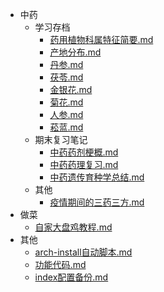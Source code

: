 <!-- docs/_sidebar.md -->

* 中药
  * 学习存档
    * [药用植物科属特征简要.md](中药\药用植物科属特征简要.md) 
    * [产地分布.md](中药\产地分布.md) 
    * [丹参.md](中药\丹参.md) 
    * [茯苓.md](中药\茯苓.md) 
    * [金银花.md](中药\金银花.md) 
    * [菊花.md](中药\菊花.md) 
    * [人参.md](中药\人参.md) 
    * [菘蓝.md](中药\菘蓝.md) 
  * 期末复习笔记
     * [中药药剂梗概.md](中药\中药药剂梗概.md) 
     * [中药药理复习.md](中药\中药药理复习.md) 
     * [中药遗传育种学总结.md](中药\中药遗传育种学总结.md) 
  * 其他
     * [疫情期间的三药三方.md](其他\疫情期间的三药三方.md) 
* 做菜
  * [自家大盘鸡教程.md](做菜\自家大盘鸡教程.md) 
* 其他
  * [arch-install自动脚本.md](其他\arch-install自动脚本.md) 
  * [功能代码.md](其他\功能代码.md) 
  * [index配置备份.md](其他\index配置备份.md) 